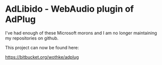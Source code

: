 # AdLibido - WebAudio plugin of AdPlug

I've had enough of these Microsoft morons and I am no longer maintaining
my repositories on github.

This project can now be found here:


https://bitbucket.org/wothke/adplug